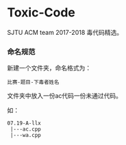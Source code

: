 # Toxic-Code
SJTU ACM team 2017-2018 毒代码精选。

### 命名规范

新建一个文件夹，命名格式为：

	比赛-题目-下毒者姓名

文件夹中放入一份ac代码一份未通过代码。

如：

	07.19-A-llx
	 |---ac.cpp
	 |---wa.cpp
